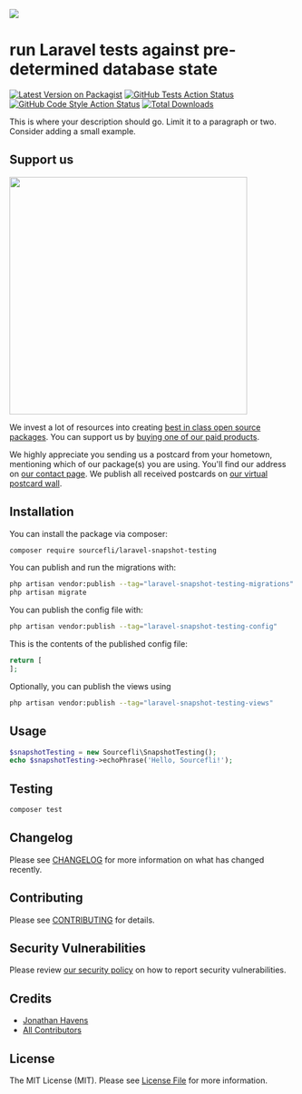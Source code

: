 
[<img src="https://github-ads.s3.eu-central-1.amazonaws.com/support-ukraine.svg?t=1" />](https://supportukrainenow.org)

# run Laravel tests against pre-determined database state

[![Latest Version on Packagist](https://img.shields.io/packagist/v/sourcefli/laravel-snapshot-testing.svg?style=flat-square)](https://packagist.org/packages/sourcefli/laravel-snapshot-testing)
[![GitHub Tests Action Status](https://img.shields.io/github/workflow/status/sourcefli/laravel-snapshot-testing/run-tests?label=tests)](https://github.com/sourcefli/laravel-snapshot-testing/actions?query=workflow%3Arun-tests+branch%3Amain)
[![GitHub Code Style Action Status](https://img.shields.io/github/workflow/status/sourcefli/laravel-snapshot-testing/Check%20&%20fix%20styling?label=code%20style)](https://github.com/sourcefli/laravel-snapshot-testing/actions?query=workflow%3A"Check+%26+fix+styling"+branch%3Amain)
[![Total Downloads](https://img.shields.io/packagist/dt/sourcefli/laravel-snapshot-testing.svg?style=flat-square)](https://packagist.org/packages/sourcefli/laravel-snapshot-testing)

This is where your description should go. Limit it to a paragraph or two. Consider adding a small example.

## Support us

[<img src="https://github-ads.s3.eu-central-1.amazonaws.com/laravel-snapshot-testing.jpg?t=1" width="419px" />](https://spatie.be/github-ad-click/laravel-snapshot-testing)

We invest a lot of resources into creating [best in class open source packages](https://spatie.be/open-source). You can support us by [buying one of our paid products](https://spatie.be/open-source/support-us).

We highly appreciate you sending us a postcard from your hometown, mentioning which of our package(s) you are using. You'll find our address on [our contact page](https://spatie.be/about-us). We publish all received postcards on [our virtual postcard wall](https://spatie.be/open-source/postcards).

## Installation

You can install the package via composer:

```bash
composer require sourcefli/laravel-snapshot-testing
```

You can publish and run the migrations with:

```bash
php artisan vendor:publish --tag="laravel-snapshot-testing-migrations"
php artisan migrate
```

You can publish the config file with:

```bash
php artisan vendor:publish --tag="laravel-snapshot-testing-config"
```

This is the contents of the published config file:

```php
return [
];
```

Optionally, you can publish the views using

```bash
php artisan vendor:publish --tag="laravel-snapshot-testing-views"
```

## Usage

```php
$snapshotTesting = new Sourcefli\SnapshotTesting();
echo $snapshotTesting->echoPhrase('Hello, Sourcefli!');
```

## Testing

```bash
composer test
```

## Changelog

Please see [CHANGELOG](CHANGELOG.md) for more information on what has changed recently.

## Contributing

Please see [CONTRIBUTING](https://github.com/spatie/.github/blob/main/CONTRIBUTING.md) for details.

## Security Vulnerabilities

Please review [our security policy](../../security/policy) on how to report security vulnerabilities.

## Credits

- [Jonathan Havens](https://github.com/sourcefli)
- [All Contributors](../../contributors)

## License

The MIT License (MIT). Please see [License File](LICENSE.md) for more information.
